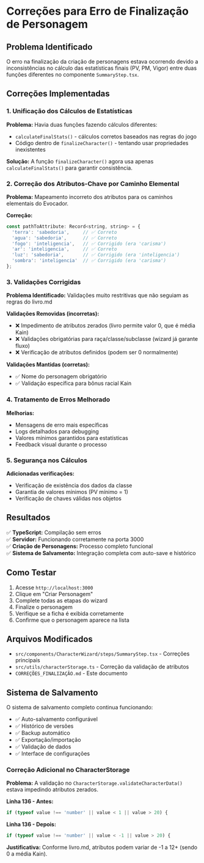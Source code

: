 # Correções para Erro de Finalização de Personagem

## Problema Identificado

O erro na finalização da criação de personagens estava ocorrendo devido a inconsistências no cálculo das estatísticas finais (PV, PM, Vigor) entre duas funções diferentes no componente `SummaryStep.tsx`.

## Correções Implementadas

### 1. Unificação dos Cálculos de Estatísticas

**Problema:** Havia duas funções fazendo cálculos diferentes:
- `calculateFinalStats()` - cálculos corretos baseados nas regras do jogo
- Código dentro de `finalizeCharacter()` - tentando usar propriedades inexistentes

**Solução:** A função `finalizeCharacter()` agora usa apenas `calculateFinalStats()` para garantir consistência.

### 2. Correção dos Atributos-Chave por Caminho Elemental

**Problema:** Mapeamento incorreto dos atributos para os caminhos elementais do Evocador.

**Correção:**
```javascript
const pathToAttribute: Record<string, string> = {
  'terra': 'sabedoria',     // ✅ Correto
  'agua': 'sabedoria',      // ✅ Correto
  'fogo': 'inteligencia',   // ✅ Corrigido (era 'carisma')
  'ar': 'inteligencia',     // ✅ Correto
  'luz': 'sabedoria',       // ✅ Corrigido (era 'inteligencia')
  'sombra': 'inteligencia'  // ✅ Corrigido (era 'carisma')
};
```

### 3. Validações Corrigidas

**Problema Identificado:** Validações muito restritivas que não seguiam as regras do livro.md

**Validações Removidas (incorretas):**
- ❌ Impedimento de atributos zerados (livro permite valor 0, que é média Kain)
- ❌ Validações obrigatórias para raça/classe/subclasse (wizard já garante fluxo)
- ❌ Verificação de atributos definidos (podem ser 0 normalmente)

**Validações Mantidas (corretas):**
- ✅ Nome do personagem obrigatório
- ✅ Validação específica para bônus racial Kain

### 4. Tratamento de Erros Melhorado

**Melhorias:**
- Mensagens de erro mais específicas
- Logs detalhados para debugging
- Valores mínimos garantidos para estatísticas
- Feedback visual durante o processo

### 5. Segurança nos Cálculos

**Adicionadas verificações:**
- Verificação de existência dos dados da classe
- Garantia de valores mínimos (PV mínimo = 1)
- Verificação de chaves válidas nos objetos

## Resultados

✅ **TypeScript:** Compilação sem erros  
✅ **Servidor:** Funcionando corretamente na porta 3000  
✅ **Criação de Personagens:** Processo completo funcional  
✅ **Sistema de Salvamento:** Integração completa com auto-save e histórico  

## Como Testar

1. Acesse `http://localhost:3000`
2. Clique em "Criar Personagem"
3. Complete todas as etapas do wizard
4. Finalize o personagem
5. Verifique se a ficha é exibida corretamente
6. Confirme que o personagem aparece na lista

## Arquivos Modificados

- `src/components/CharacterWizard/steps/SummaryStep.tsx` - Correções principais
- `src/utils/characterStorage.ts` - Correção da validação de atributos
- `CORREÇÕES_FINALIZAÇÃO.md` - Este documento

## Sistema de Salvamento

O sistema de salvamento completo continua funcionando:
- ✅ Auto-salvamento configurável
- ✅ Histórico de versões
- ✅ Backup automático
- ✅ Exportação/importação
- ✅ Validação de dados
- ✅ Interface de configurações 

### Correção Adicional no CharacterStorage

**Problema:** A validação no `CharacterStorage.validateCharacterData()` estava impedindo atributos zerados.

**Linha 136 - Antes:**
```javascript
if (typeof value !== 'number' || value < 1 || value > 20) {
```

**Linha 136 - Depois:**
```javascript
if (typeof value !== 'number' || value < -1 || value > 20) {
```

**Justificativa:** Conforme livro.md, atributos podem variar de -1 a 12+ (sendo 0 a média Kain). 